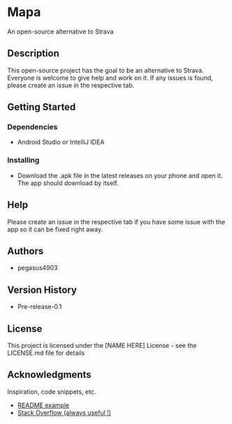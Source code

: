 # Mapa

An open-source alternative to Strava 

## Description

This open-source project has the goal to be an alternative to Strava. Everyone is welcome to give help and work on it. If any issues is found, please create an issue in the respective tab.

## Getting Started

### Dependencies

* Android Studio or IntelliJ IDEA

### Installing

* Download the .apk file in the latest releases on your phone and open it. The app should download by itself.

## Help

Please create an issue in the respective tab if you have some issue with the app so it can be fixed right away.

## Authors

* pegasus4903

## Version History

* Pre-release-0.1

## License

This project is licensed under the [NAME HERE] License - see the LICENSE.md file for details

## Acknowledgments

Inspiration, code snippets, etc.
* [README example](https://gist.github.com/DomPizzie/7a5ff55ffa9081f2de27c315f5018afc)
* [Stack Overflow (always useful !)](https://stackoverflow.com/)
